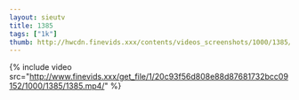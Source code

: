```yaml
--- 
layout: sieutv
title: 1385
tags: ["1k"]
thumb: http://hwcdn.finevids.xxx/contents/videos_screenshots/1000/1385/preview.mp4.jpg
---
```

{% include video src="http://www.finevids.xxx/get_file/1/20c93f56d808e88d87681732bcc09152/1000/1385/1385.mp4/" %} 
